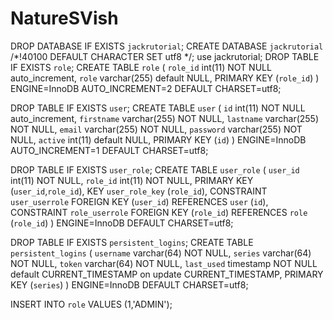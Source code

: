 # NatureSVish
DROP DATABASE IF EXISTS `jackrutorial`;
CREATE DATABASE `jackrutorial` /*!40100 DEFAULT CHARACTER SET utf8 */;
use jackrutorial;
DROP TABLE IF EXISTS `role`;
CREATE TABLE  `role` (
  `role_id` int(11) NOT NULL auto_increment,
  `role` varchar(255) default NULL,
  PRIMARY KEY  (`role_id`)
) ENGINE=InnoDB AUTO_INCREMENT=2 DEFAULT CHARSET=utf8;

DROP TABLE IF EXISTS `user`;
CREATE TABLE  `user` (
  `id` int(11) NOT NULL auto_increment,
  `firstname` varchar(255) NOT NULL,
  `lastname` varchar(255) NOT NULL,
  `email` varchar(255) NOT NULL,
  `password` varchar(255) NOT NULL,
  `active` int(11) default NULL,
  PRIMARY KEY  (`id`)
) ENGINE=InnoDB AUTO_INCREMENT=1 DEFAULT CHARSET=utf8;

DROP TABLE IF EXISTS `user_role`;
CREATE TABLE  `user_role` (
  `user_id` int(11) NOT NULL,
  `role_id` int(11) NOT NULL,
  PRIMARY KEY  (`user_id`,`role_id`),
  KEY `user_role_key` (`role_id`),
  CONSTRAINT `user_userrole` FOREIGN KEY (`user_id`) REFERENCES `user` (`id`),
  CONSTRAINT `role_userrole` FOREIGN KEY (`role_id`) REFERENCES `role` (`role_id`)
) ENGINE=InnoDB DEFAULT CHARSET=utf8;

DROP TABLE IF EXISTS `persistent_logins`;
CREATE TABLE  `persistent_logins` (
  `username` varchar(64) NOT NULL,
  `series` varchar(64) NOT NULL,
  `token` varchar(64) NOT NULL,
  `last_used` timestamp NOT NULL default CURRENT_TIMESTAMP on update CURRENT_TIMESTAMP,
  PRIMARY KEY  (`series`)
) ENGINE=InnoDB DEFAULT CHARSET=utf8;

INSERT INTO `role` VALUES (1,'ADMIN');

